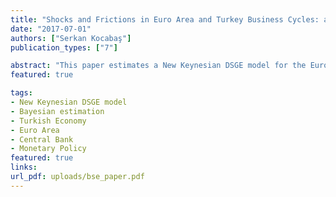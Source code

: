 ```yaml
---
title: "Shocks and Frictions in Euro Area and Turkey Business Cycles: a Bayesian DSGE Approach"
date: "2017-07-01"
authors: ["Serkan Kocabaş"]
publication_types: ["7"]

abstract: "This paper estimates a New Keynesian DSGE model for the Euro Area and the Turkish economy using Bayesian estimation techniques and seven macroeconomic time series. The setting of the model features a number of nominal and real frictions and seven structural shocks are introduced. An analysis of the response of the two economies to these types of shocks is provided in a comparative fashion along with a study of the driving forces of the main macroeconomic dynamics through shock decomposition, with a focus on output and consumption."
featured: true

tags:
- New Keynesian DSGE model
- Bayesian estimation
- Turkish Economy
- Euro Area
- Central Bank
- Monetary Policy
featured: true
links:
url_pdf: uploads/bse_paper.pdf
---
```




